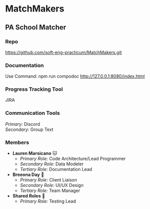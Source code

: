 # MatchMakers
## PA School Matcher
### Repo
https://github.com/soft-eng-practicum/MatchMakers.git
### Documentation
Use Command: npm run compodoc
http://127.0.0.1:8080/index.html
### Progress Tracking Tool
JIRA
### Communication Tools
_Primary:_ Discord\
_Secondary:_ Group Text
### Members
* **Lauren Marsicano** :cat:
    * _Primary Role:_ Code Architecture/Lead Programmer
    * _Secondary Role:_ Data Modeler
    * _Tertiary Role:_ Documentation Lead
* **Breeona Day** :metal:
    * _Primary Role:_ Client Liaison
    * _Secondary Role:_ UI/UX Design
    * _Tertiary Role:_ Team Manager
* **Shared Roles** :cookie:
    * _Primary Role:_ Testing Lead
